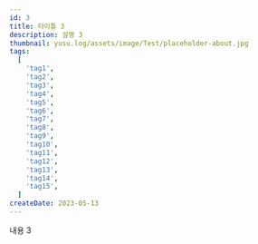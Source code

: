 ```yaml
---
id: 3
title: 타이틀 3
description: 설명 3
thumbnail: yusu.log/assets/image/Test/placeholder-about.jpg
tags:
  [
    'tag1',
    'tag2',
    'tag3',
    'tag4',
    'tag5',
    'tag6',
    'tag7',
    'tag8',
    'tag9',
    'tag10',
    'tag11',
    'tag12',
    'tag13',
    'tag14',
    'tag15',
  ]
createDate: 2023-05-13
---
```


내용 3
